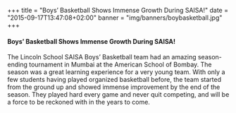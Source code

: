 +++
title = "Boys’ Basketball Shows Immense Growth During SAISA!"
date = "2015-09-17T13:47:08+02:00"
banner = "img/banners/boybasketball.jpg"
+++

#### Boys’ Basketball Shows Immense Growth During SAISA!

The Lincoln School SAISA Boys’ Basketball team had an amazing season-ending tournament in Mumbai at the American School of Bombay. The season was a great learning experience for a very young team. With only a few students having played organized basketball before, the team started from the ground up and showed immense improvement by the end of the season. They played hard every game and never quit competing, and will be a force to be reckoned with in the years to come.
